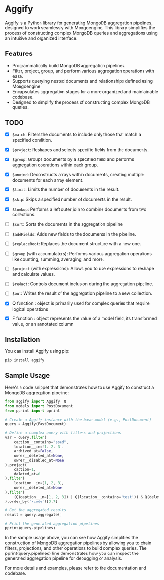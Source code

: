 # Aggify

Aggify is a Python library for generating MongoDB aggregation pipelines, designed to work seamlessly with Mongoengine. This library simplifies the process of constructing complex MongoDB queries and aggregations using an intuitive and organized interface.

## Features

- Programmatically build MongoDB aggregation pipelines.
- Filter, project, group, and perform various aggregation operations with ease.
- Supports querying nested documents and relationships defined using Mongoengine.
- Encapsulates aggregation stages for a more organized and maintainable codebase.
- Designed to simplify the process of constructing complex MongoDB queries.

## TODO

- [x] `$match`: Filters the documents to include only those that match a specified condition.
- [x] `$project`: Reshapes and selects specific fields from the documents.
- [x] `$group`: Groups documents by a specified field and performs aggregation operations within each group.
- [x] `$unwind`: Deconstructs arrays within documents, creating multiple documents for each array element.
- [x] `$limit`: Limits the number of documents in the result.
- [x] `$skip`: Skips a specified number of documents in the result.
- [x] `$lookup`: Performs a left outer join to combine documents from two collections.
- [ ] `$sort`: Sorts the documents in the aggregation pipeline.
- [ ] `$addFields`: Adds new fields to the documents in the pipeline.
- [ ] `$replaceRoot`: Replaces the document structure with a new one.
- [ ] `$group` (with accumulators): Performs various aggregation operations like counting, summing, averaging, and more.
- [ ] `$project` (with expressions): Allows you to use expressions to reshape and calculate values.
- [ ] `$redact`: Controls document inclusion during the aggregation pipeline.
- [ ] `$out`: Writes the result of the aggregation pipeline to a new collection.

- [x] Q function : object is primarily used for complex queries that require logical operations
- [x] F function : object represents the value of a model field, its transformed value, or an annotated column

## Installation

You can install Aggify using pip:

```bash
pip install aggify
```

## Sample Usage

Here's a code snippet that demonstrates how to use Aggify to construct a MongoDB aggregation pipeline:

```python
from aggify import Aggify, Q
from models import PostDocument
from pprint import pprint

# Create a Aggify instance with the base model (e.g., PostDocument)
query = Aggify(PostDocument)

# Define a complex query with filters and projections
var = query.filter(
    caption__contains="ssad",
    location__in=[1, 2, 3],
    archived_at=False,
    owner__deleted_at=None,
    owner__disabled_at=None
).project(
    caption=1,
    deleted_at=0
).filter(
    location__in=[1, 2, 3],
    owner__deleted_at=None
).filter(
    (Q(caption__in=[1, 2, 3]) | Q(location__contains='test')) & Q(deleted_at=None)
).order_by('-code')[3:7]

# Get the aggregated results
result = query.aggregate()

# Print the generated aggregation pipelines
pprint(query.pipelines)
```

In the sample usage above, you can see how Aggify simplifies the construction of MongoDB aggregation pipelines by allowing you to chain filters, projections, and other operations to build complex queries. The pprint(query.pipelines) line demonstrates how you can inspect the generated aggregation pipeline for debugging or analysis.

For more details and examples, please refer to the documentation and codebase.

